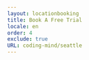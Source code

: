 ```yaml
---
layout: locationbooking
title: Book A Free Trial
locale: en
order: 4
exclude: true
URL: coding-mind/seattle
---
```


